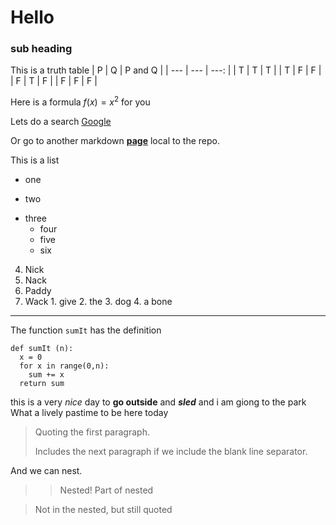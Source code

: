 # Hello
### sub heading

This is a truth table
| P | Q | P and Q |
| --- | --- | ---: |
| T | T | T |
| T | F | F |
| F | T | F |
| F | F | F | 

Here is a formula $f(x) = x^2$ for you

Lets do a search
[Google](https://www.google.com)

Or go to another markdown
**[page](second.md)** local to the repo.

This is a list
  * one
  - two
  * three
      * four
      * five
      * six
        
  4. Nick
  5. Nack
  8. Paddy
  10. Wack
    1. give
    2. the
    3. dog
    4. a bone

---

The function `sumIt` has the definition
```
def sumIt (n):
  x = 0
  for x in range(0,n):
    sum += x
  return sum
```

this is a very *nice* day to **go outside** and ***sled***
and i am giong to the park <br>
What a lively pastime                      to be here
today

> Quoting the first paragraph.
>
> Includes the next paragraph if we include
> the blank line separator.

And we can nest.

>> Nested!
> Part of nested

> Not in the nested, but still quoted

